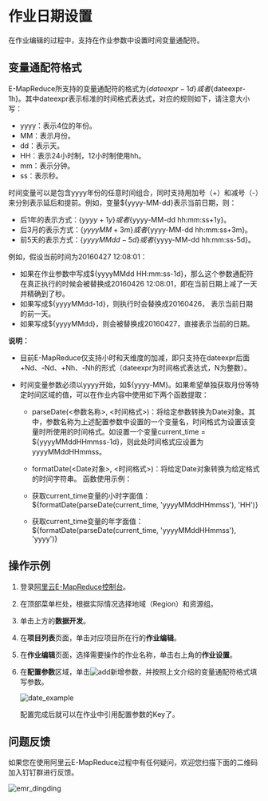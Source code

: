 # 作业日期设置

在作业编辑的过程中，支持在作业参数中设置时间变量通配符。

## 变量通配符格式

E-MapReduce所支持的变量通配符的格式为$\{dateexpr-1d\}或者$\{dateexpr-1h\}。其中dateexpr表示标准的时间格式表达式，对应的规则如下，请注意大小写：

-   yyyy：表示4位的年份。
-   MM：表示月份。
-   dd：表示天。
-   HH：表示24小时制，12小时制使用hh。
-   mm：表示分钟。
-   ss：表示秒。

时间变量可以是包含yyyy年份的任意时间组合，同时支持用加号（+）和减号（-）来分别表示延后和提前。例如，变量$\{yyyy-MM-dd\}表示当前日期，则：

-   后1年的表示方式：$\{yyyy+1y\}或者$\{yyyy-MM-dd hh:mm:ss+1y\}。
-   后3月的表示方式：$\{yyyyMM+3m\}或者$\{yyyy-MM-dd hh:mm:ss+3m\}。
-   前5天的表示方式：$\{yyyyMMdd-5d\}或者$\{yyyy-MM-dd hh:mm:ss-5d\}。

例如，假设当前时间为20160427 12:08:01：

-   如果在作业参数中写成$\{yyyyMMdd HH:mm:ss-1d\}，那么这个参数通配符在真正执行的时候会被替换成20160426 12:08:01，即在当前日期上减了一天并精确到了秒。
-   如果写成$\{yyyyMMdd-1d\}，则执行时会替换成20160426， 表示当前日期的前一天。
-   如果写成$\{yyyyMMdd\}，则会被替换成20160427，直接表示当前的日期。

**说明：**

-   目前E-MapReduce仅支持小时和天维度的加减，即只支持在dateexpr后面+Nd、-Nd、+Nh、-Nh的形式（dateexpr为时间格式表达式，N为整数）。
-   时间变量参数必须以yyyy开始，如$\{yyyy-MM\}。如果希望单独获取月份等特定时间区域的值，可以在作业内容中使用如下两个函数提取：

    -   parseDate\(<参数名称\>, <时间格式\>\)：将给定参数转换为Date对象。其中，参数名称为上述配置参数中设置的一个变量名，时间格式为设置该变量时所使用的时间格式。如设置一个变量current\_time = $\{yyyyMMddHHmmss-1d\}，则此处时间格式应设置为yyyyMMddHHmmss。
    -   formatDate\(<Date对象\>, <时间格式\>\)：将给定Date对象转换为给定格式的时间字符串。
    函数使用示例：

    -   获取current\_time变量的小时字面值：$\{formatDate\(parseDate\(current\_time, 'yyyyMMddHHmmss'\), 'HH'\)\}
    -   获取current\_time变量的年字面值：$\{formatDate\(parseDate\(current\_time, 'yyyyMMddHHmmss'\), 'yyyy'\)\}

## 操作示例

1.  登录[阿里云E-MapReduce控制台](https://emr.console.aliyun.com/)。

2.  在顶部菜单栏处，根据实际情况选择地域（Region）和资源组。

3.  单击上方的**数据开发**。

4.  在**项目列表**页面，单击对应项目所在行的**作业编辑**。

5.  在**作业编辑**页面，选择需要操作的作业名称，单击右上角的**作业设置**。

6.  在**配置参数**区域，单击![add](https://static-aliyun-doc.oss-cn-hangzhou.aliyuncs.com/assets/img/zh-CN/1720549951/p70542.png)新增参数，并按照上文介绍的变量通配符格式填写参数。

    ![date_example](https://static-aliyun-doc.oss-cn-hangzhou.aliyuncs.com/assets/img/zh-CN/0853703061/p37971.png)

    配置完成后就可以在作业中引用配置参数的Key了。


## 问题反馈

如果您在使用阿里云E-MapReduce过程中有任何疑问，欢迎您扫描下面的二维码加入钉钉群进行反馈。

![emr_dingding](https://static-aliyun-doc.oss-cn-hangzhou.aliyuncs.com/assets/img/zh-CN/2440659951/p81620.png)

